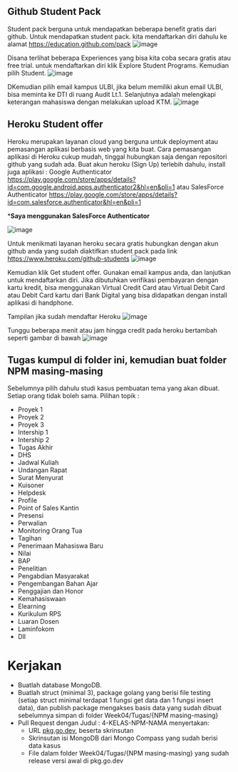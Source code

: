 ## Github Student Pack

Student pack berguna untuk mendapatkan beberapa benefit gratis dari github. Untuk mendapatkan student pack. kita mendaftarkan diri dahulu ke alamat https://education.github.com/pack
![image](https://user-images.githubusercontent.com/26703717/225259718-36086fc1-a687-4f43-b3f6-6bbee263efca.png)

Disana terlihat beberapa Experiences yang bisa kita coba secara gratis atau free trial. 
untuk mendaftarkan diri klik Explore Student Programs. Kemudian pilih Student.
![image](https://user-images.githubusercontent.com/26703717/225260384-b6e0db26-f59a-4bff-9faf-08c1522aaffb.png)

DKemudian pilih email kampus ULBI, jika belum memiliki akun email ULBI, bisa meminta ke DTI di ruang Audit Lt.1. 
Selanjutnya adalah melengkapi keterangan mahasiswa dengan melakukan upload KTM.
![image](https://user-images.githubusercontent.com/26703717/225260830-09361909-a5a2-46d8-887f-d664a2c8ebfd.png)

## Heroku Student offer
Heroku merupakan layanan cloud yang berguna untuk deployment atau pemasangan aplikasi berbasis web yang kita buat. Cara pemasangan aplikasi di Heroku cukup mudah, tinggal hubungkan saja dengan repositori github yang sudah ada.
Buat akun heroku (Sign Up) terlebih dahulu, install juga aplikasi : Google Authenticator https://play.google.com/store/apps/details?id=com.google.android.apps.authenticator2&hl=en&pli=1 atau SalesForce Authenticator https://play.google.com/store/apps/details?id=com.salesforce.authenticator&hl=en&pli=1

***Saya menggunakan SalesForce Authenticator**

![image](https://user-images.githubusercontent.com/26703717/225572670-5cfd9499-19c8-4e0a-9f23-9544835e330b.png)

Untuk menikmati layanan heroku secara gratis hubungkan dengan akun github anda yang sudah diaktifkan student pack pada link https://www.heroku.com/github-students
![image](https://user-images.githubusercontent.com/26703717/225280553-aa5c500e-84d2-440b-9adf-073115fa4f12.png)

Kemudian klik Get student offer. Gunakan email kampus anda, dan lanjutkan untuk mendaftarkan diri. Jika dibutuhkan verifikasi pembayaran dengan kartu kredit, bisa menggunakan Virtual Credit Card atau Virtual Debit Card atau Debit Card kartu dari Bank Digital yang bisa didapatkan dengan install aplikasi di handphone. 

Tampilan jika sudah mendaftar Heroku
![image](https://user-images.githubusercontent.com/26703717/225329409-f3d9307b-172f-4655-adc4-8e38358115f2.png)

Tunggu beberapa menit atau jam hingga credit pada heroku bertambah seperti gambar di bawah
![image](https://user-images.githubusercontent.com/26703717/225510369-9da2a2e8-2099-40b4-bcf4-11f3a5e51fdb.png)


## Tugas kumpul di folder ini, kemudian buat folder NPM masing-masing

Sebelumnya pilih dahulu studi kasus pembuatan tema yang akan dibuat. Setiap orang tidak boleh sama. Pilihan topik :

- Proyek 1
- Proyek 2
- Proyek 3
- Intership 1
- Intership 2
- Tugas Akhir
- DHS
- Jadwal Kuliah
- Undangan Rapat
- Surat Menyurat
- Kuisoner
- Helpdesk
- Profile
- Point of Sales Kantin
- Presensi
- Perwalian
- Monitoring Orang Tua
- Tagihan
- Penerimaan Mahasiswa Baru
- Nilai
- BAP
- Penelitian
- Pengabdian Masyarakat
- Pengembangan Bahan Ajar
- Penggajian dan Honor
- Kemahasiswaan
- Elearning
- Kurikulum RPS
- Luaran Dosen
- Laminfokom
- Dll

# Kerjakan

- Buatlah database MongoDB.
- Buatlah struct (minimal 3), package golang yang berisi file testing (setiap struct minimal terdapat 1 fungsi get data dan 1 fungsi insert data), dan publish package mengakses basis data yang sudah dibuat sebelumnya simpan di folder Week04/Tugas/{NPM masing-masing}
- Pull Request dengan Judul : 4-KELAS-NPM-NAMA menyertakan:
    - URL [pkg.go.dev](https://pkg.go.dev/), beserta skrinsutan
    - Skrinsutan isi MongoDB dari Mongo Compass yang sudah berisi data kasus
    - File dalam folder Week04/Tugas/{NPM masing-masing} yang sudah release versi awal di pkg.go.dev